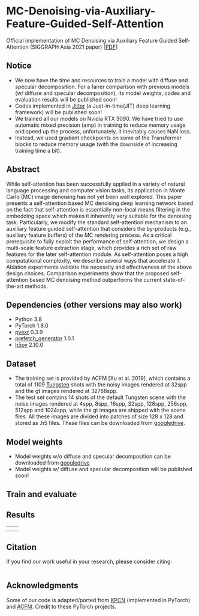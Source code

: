 # MC-Denoising-via-Auxiliary-Feature-Guided-Self-Attention
Official implementation of MC Denoising via Auxiliary Feature Guided Self-Attention (SIGGRAPH Asia 2021 paper) \[[PDF]()\]

## Notice
* We now have the time and resources to train a model with diffuse and specular decomposition.
For a fairer comparison with previous models (w/ diffuse and specular decomposition), its model weights, codes and evaluation results will be published soon!
* Codes implemented in [Jittor](https://github.com/Jittor/jittor) (a Just-in-time(JIT) deep learning framework) will be published soon!
* We trained all our models on Nvidia RTX 3090. We have tried to use automatic mixed precision (amp) in training to reduce memory usage and speed up the process, unfortunately, it inevitably causes NaN loss. 
* Instead, we used gradient checkpoints on some of the Transformer blocks to reduce memory usage (with the downside of increasing training time a bit).

## Abstract
While self-attention has been successfully applied in a variety of natural language processing and computer vision tasks, its application in Monte Carlo (MC) image denoising has not yet been well explored. This paper presents a self-attention based MC denoising deep learning network based on the fact that self-attention is essentially non-local means filtering in the embedding space which makes it inherently very suitable for the denoising task. Particularly, we modify the standard self-attention mechanism to an auxiliary feature guided self-attention that considers the by-products (e.g., auxiliary feature buffers) of the MC rendering process. As a critical prerequisite to fully exploit the performance of self-attention, we design a multi-scale feature extraction stage, which provides a rich set of raw features for the later self-attention module. As self-attention poses a high computational complexity, we describe several ways that accelerate it. Ablation experiments validate the necessity and effectiveness of the above design choices. Comparison experiments show that the proposed self-attention based MC denoising method outperforms the current state-of-the-art methods. 

## Dependencies (other versions may also work)
* Python 3.8
* PyTorch 1.8.0
* [pyexr](https://github.com/tvogels/pyexr) 0.3.9
* [prefetch_generator](https://github.com/justheuristic/prefetch_generator) 1.0.1
* [h5py](https://github.com/h5py/h5py) 2.10.0

## Dataset
* The training set is provided by ACFM \[Xu et al. 2019], which contains a total of 1109 [Tungsten](https://github.com/tunabrain/tungsten) shots with the noisy images rendered at 32spp and the gt images rendered at 32768spp.
* The test set contains 14 shots of the default Tungsten scene with the noise images rendered at 4spp, 8spp, 16spp, 32spp, 128spp, 256spp, 512spp and 1024spp, while the gt images are shipped with the scene files. All these images are divided into patches of size 128 x 128 and stored as .h5 files. These files can be downloaded from [googledrive]().

## Model weights
* Model weights w/o diffuse and specular decomposition can be downloaded from [googledrive](https://drive.google.com/file/d/12iyOwhxdqoHwNtQ9Y01FEttYG30jVPrQ/view?usp=sharing)
* Model weights w/ diffuse and specular decomposition will be published soon!

## Train and evaluate

## Results
|      |      |
|:----:|:----:|
|      |      |
|      |      |

## Citation
If you find our work useful in your research, please consider citing:
```
```

## Acknowledgments
Some of our code is adapted/ported from [KPCN](https://github.com/Nidjo123/kpcn) (implemented in PyTorch) and [ACFM](https://github.com/mcdenoising/AdvMCDenoise). Credit to these PyTorch projects.
